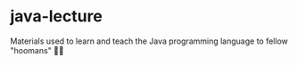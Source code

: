 # java-lecture
Materials used to learn and teach the Java programming language to fellow "hoomans" 👩‍💻
